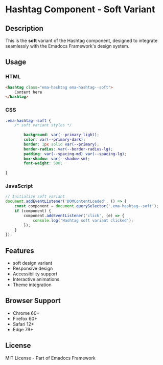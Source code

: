 # Hashtag Component - Soft Variant

## Description
This is the **soft** variant of the Hashtag component, designed to integrate seamlessly with the Emadocs Framework's design system.

## Usage

### HTML
```html
<hashtag class="ema-hashtag ema-hashtag--soft">
    Content here
</hashtag>
```

### CSS
```css
.ema-hashtag--soft {
    /* soft variant styles */
    
        background: var(--primary-light);
        color: var(--primary-dark);
        border: 1px solid var(--primary);
        border-radius: var(--border-radius-lg);
        padding: var(--spacing-md) var(--spacing-lg);
        box-shadow: var(--shadow-sm);
        font-weight: 500;
    
}
```

### JavaScript
```javascript
// Initialize soft variant
document.addEventListener('DOMContentLoaded', () => {
    const component = document.querySelector('.ema-hashtag--soft');
    if (component) {
        component.addEventListener('click', (e) => {
            console.log('Hashtag soft variant clicked');
        });
    }
});
```

## Features
- soft design variant
- Responsive design
- Accessibility support
- Interactive animations
- Theme integration

## Browser Support
- Chrome 60+
- Firefox 60+
- Safari 12+
- Edge 79+

## License
MIT License - Part of Emadocs Framework
